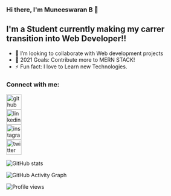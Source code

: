 ### Hi there, I'm Muneeswaran B 👋

## I'm a Student currently making my carrer transition into Web Developer!!

- 👯 I’m looking to collaborate with Web development projects
- 🥅 2021 Goals: Contribute more to MERN STACK!
- ⚡ Fun fact: I love to Learn new Technologies.

### Connect with me:

[<img src='https://cdn.jsdelivr.net/npm/simple-icons@3.0.1/icons/github.svg' alt='github' height='40'>](https://github.com/munees638)  
[<img src='https://cdn.jsdelivr.net/npm/simple-icons@3.0.1/icons/linkedin.svg' alt='linkedin' height='40'>](https://www.linkedin.com/in/muneeswaran-b-844b931b7)   
[<img src='https://cdn.jsdelivr.net/npm/simple-icons@3.0.1/icons/instagram.svg' alt='instagram' height='40'>](https://www.instagram.com/munees_001)  
[<img src='https://cdn.jsdelivr.net/npm/simple-icons@3.0.1/icons/twitter.svg' alt='twitter' height='40'>](https://twitter.com/Munees_001)   


![GitHub stats](https://github-readme-stats.vercel.app/api?username=munees638&show_icons=true)  

![GitHub Activity Graph](https://activity-graph.herokuapp.com/graph?username=munees638)  

![Profile views](https://gpvc.arturio.dev/638)
